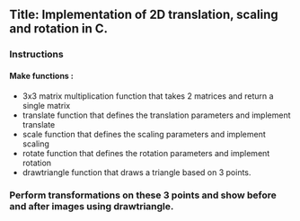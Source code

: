 ## Title: Implementation of 2D translation, scaling and rotation in C.
### Instructions
#### Make functions :
   - 3x3 matrix multiplication function that takes 2 matrices and return a single matrix
   - translate function that defines the translation parameters and implement translate
   - scale function that defines the scaling parameters and implement scaling
   - rotate function that defines the rotation parameters and implement rotation
   - drawtriangle function that draws a triangle based on 3 points.

### Perform transformations on these 3 points and show before and after images using drawtriangle.